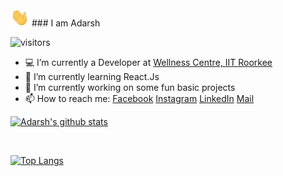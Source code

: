 <img src="https://raw.githubusercontent.com/ABSphreak/ABSphreak/master/gifs/Hi.gif" width="30px" /> 
### I am Adarsh

![visitors](https://visitor-badge.laobi.icu/badge?page_id=adarshpriyadarshii.adarshpriyadarshii)

- :computer: I’m currently a Developer at [Wellness Centre, IIT Roorkee](https://github.com/Wellness-Center-IIT-Roorkee)
- 🌱 I’m currently learning React.Js
- 🔭 I’m currently working on some fun basic projects
- 📫 How to reach me: 
    [Facebook](https://www.facebook.com/adarshpriyadarshii)
     [Instagram](https://www.instagram.com/adarshpriyadarshii/)
      [LinkedIn](https://www.linkedin.com/in/adarshpriyadarshi)
     [Mail](mailto:adarsh_p@ce.iitr.ac.in)
    


[![Adarsh's github stats](https://github-readme-stats.vercel.app/api?username=adarshpriyadarshii&show_icons=true&theme=tokyonight&count_private=true)](https://github.com/anuraghazra/github-readme-stats)

<br />

[![Top Langs](https://github-readme-stats.vercel.app/api/top-langs/?username=adarshpriyadarshii&layout=compact)](https://github.com/anuraghazra/github-readme-stats)
<!--
**adarshpriyadarshii/adarshpriyadarshii** is a ✨ _special_ ✨ repository because its `README.md` (this file) appears on your GitHub profile.

Here are some ideas to get you started:

- 🔭 I’m currently working on ...
- 🌱 I’m currently learning ...
- 👯 I’m looking to collaborate on ...
- 🤔 I’m looking for help with ...
- 💬 Ask me about ...
- 📫 How to reach me: ...
- 😄 Pronouns: ...
- ⚡ Fun fact: ...
-->
